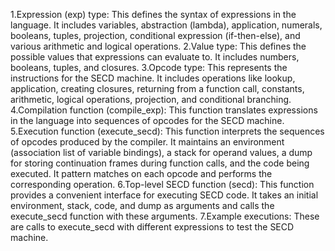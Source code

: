 1.Expression (exp) type: 
This defines the syntax of expressions in the language. 
It includes variables, abstraction (lambda), application, numerals, booleans, tuples, projection, conditional expression (if-then-else), and various arithmetic and logical operations.
2.Value type: 
This defines the possible values that expressions can evaluate to. It includes numbers, booleans, tuples, and closures.
3.Opcode type: 
This represents the instructions for the SECD machine. It includes operations like lookup, application, creating closures, returning from a function call, constants, arithmetic, logical operations, projection, and conditional branching.
4.Compilation function (compile_exp):
This function translates expressions in the language into sequences of opcodes for the SECD machine.
5.Execution function (execute_secd):
This function interprets the sequences of opcodes produced by the compiler. It maintains an environment (association list of variable bindings), a stack for operand values, a dump for storing continuation frames during function calls, and the code being executed. It pattern matches on each opcode and performs the corresponding operation.
6.Top-level SECD function (secd): 
This function provides a convenient interface for executing SECD code. It takes an initial environment, stack, code, and dump as arguments and calls the execute_secd function with these arguments.
7.Example executions: 
These are calls to execute_secd with different expressions to test the SECD machine.
